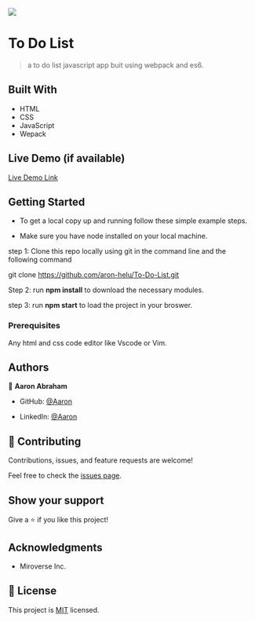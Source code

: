 ![](https://img.shields.io/badge/Microverse-blueviolet)

# To Do List

> a to do list javascript app buit using webpack and es6.

## Built With

- HTML
- CSS
- JavaScript
- Wepack

## Live Demo (if available)

[Live Demo Link](https://aron-helu.github.io/To-Do-List/dist/index.html)


## Getting Started

- To get a local copy up and running follow these simple example steps.

- Make sure you have node installed on your local machine.

step 1: Clone this repo locally using git in the command line and the following command

git clone https://github.com/aron-helu/To-Do-List.git

Step 2: run **npm install** to download the necessary modules.

step 3: run **npm start** to load the project in your broswer.

### Prerequisites

Any html and css code editor like Vscode or Vim.


## Authors

👤 **Aaron Abraham**

- GitHub: [@Aaron](https://github.com/aron-helu)

- LinkedIn: [@Aaron](https://www.linkedin.com/in/aron-abraham-90a4321b0/)


## 🤝 Contributing

Contributions, issues, and feature requests are welcome!

Feel free to check the [issues page](../../issues/).



## Show your support

Give a ⭐️ if you like this project!

## Acknowledgments

- Miroverse Inc.


## 📝 License

This project is [MIT](./MIT.md) licensed.


